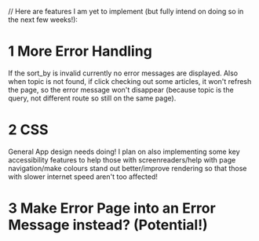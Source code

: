 // Here are features I am yet to implement (but fully intend on doing so in the next few weeks!):
# 1 More Error Handling
If the sort_by is invalid currently no error messages are displayed. Also when topic is not found, if click checking out some articles, it won't refresh the page, so the error message won't disappear (because topic is the query, not different route so still on the same page).

# 2 CSS
General App design needs doing! I plan on also implementing some key accessibility features to help those with screenreaders/help with page navigation/make colours stand out better/improve rendering so that those with slower internet speed aren't too affected!

# 3 Make Error Page into an Error Message instead? (Potential!)